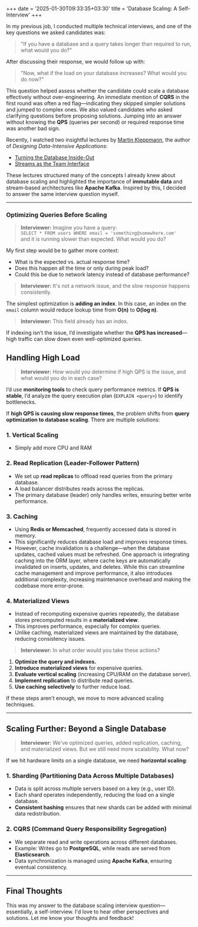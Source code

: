 +++
date = '2025-01-30T09:33:35+03:30'
title = 'Database Scaling: A Self-Interview'
+++

In my previous job, I conducted multiple technical interviews, and one of the key questions we asked candidates was:

> "If you have a database and a query takes longer than required to run, what would you do?"

After discussing their response, we would follow up with:

> "Now, what if the load on your database increases? What would you do now?"

This question helped assess whether the candidate could scale a database effectively without over-engineering. An immediate mention of **CQRS** in the first round was often a red flag—indicating they skipped simpler solutions and jumped to complex ones. We also valued candidates who asked clarifying questions before proposing solutions. Jumping into an answer without knowing the **QPS** (queries per second) or required response time was another bad sign.

Recently, I watched two insightful lectures by [Martin Kleppmann](https://martin.kleppmann.com/), the author of _Designing Data-Intensive Applications_:

- [Turning the Database Inside-Out](https://martin.kleppmann.com/2015/11/05/database-inside-out-at-oredev.html)
- [Streams as the Team Interface](https://martin.kleppmann.com/2015/11/06/streams-as-team-interface-at-oredev.html)

These lectures structured many of the concepts I already knew about database scaling and highlighted the importance of **immutable data** and stream-based architectures like **Apache Kafka**. Inspired by this, I decided to answer the same interview question myself.

---

### **Optimizing Queries Before Scaling**

> **Interviewer:** Imagine you have a query:  
> `SELECT * FROM users WHERE email = 'something@somewhere.com'`  
> and it is running slower than expected. What would you do?

My first step would be to gather more context:

- What is the expected vs. actual response time?
- Does this happen all the time or only during peak load?
- Could this be due to network latency instead of database performance?

> **Interviewer:** It's not a network issue, and the slow response happens consistently.

The simplest optimization is **adding an index**. In this case, an index on the `email` column would reduce lookup time from **O(n)** to **O(log n)**.

> **Interviewer:** This field already has an index.

If indexing isn’t the issue, I’d investigate whether the **QPS has increased**—high traffic can slow down even well-optimized queries.

## **Handling High Load**

> **Interviewer:** How would you determine if high QPS is the issue, and what would you do in each case?

I’d use **monitoring tools** to check query performance metrics. If **QPS is stable**, I’d analyze the query execution plan (`EXPLAIN <query>`) to identify bottlenecks.

If **high QPS is causing slow response times**, the problem shifts from **query optimization to database scaling**. There are multiple solutions:

### **1. Vertical Scaling**

- Simply add more CPU and RAM

### **2. Read Replication (Leader-Follower Pattern)**

- We set up **read replicas** to offload read queries from the primary database.
- A load balancer distributes reads across the replicas.
- The primary database (leader) only handles writes, ensuring better write performance.

### **3. Caching**

- Using **Redis or Memcached**, frequently accessed data is stored in memory.
- This significantly reduces database load and improves response times.
- However, cache invalidation is a challenge—when the database updates, cached values must be refreshed. One approach is integrating caching into the ORM layer, where cache keys are automatically invalidated on inserts, updates, and deletes. While this can streamline cache management and improve performance, it also introduces additional complexity, increasing maintenance overhead and making the codebase more error-prone.

### **4. Materialized Views**

- Instead of recomputing expensive queries repeatedly, the database stores precomputed results in a **materialized view**.
- This improves performance, especially for complex queries.
- Unlike caching, materialized views are maintained by the database, reducing consistency issues.

> **Interviewer:** In what order would you take these actions?

1. **Optimize the query and indexes.**
2. **Introduce materialized views** for expensive queries.
3. **Evaluate vertical scaling** (increasing CPU/RAM on the database server).
4. **Implement replication** to distribute read queries.
5. **Use caching selectively** to further reduce load.

If these steps aren't enough, we move to more advanced scaling techniques.

---

## **Scaling Further: Beyond a Single Database**

> **Interviewer:** We've optimized queries, added replication, caching, and materialized views. But we still need more scalability. What now?

If we hit hardware limits on a single database, we need **horizontal scaling**:

### **1. Sharding (Partitioning Data Across Multiple Databases)**

- Data is split across multiple servers based on a key (e.g., user ID).
- Each shard operates independently, reducing the load on a single database.
- **Consistent hashing** ensures that new shards can be added with minimal data redistribution.

### **2. CQRS (Command Query Responsibility Segregation)**

- We separate read and write operations across different databases.
- Example: Writes go to **PostgreSQL**, while reads are served from **Elasticsearch**.
- Data synchronization is managed using **Apache Kafka**, ensuring eventual consistency.

---

## **Final Thoughts**

This was my answer to the database scaling interview question—essentially, a self-interview. I'd love to hear other perspectives and solutions. Let me know your thoughts and feedback!
